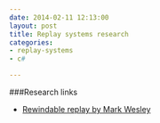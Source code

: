 ```yaml
---
date: 2014-02-11 12:13:00
layout: post
title: Replay systems research
categories:
- replay-systems
- c#

---
```

###Research links

- [Rewindable replay by Mark Wesley][mw1]



[mw1]:http://gdcvault.com/play/1018138/Implementing-a-Rewindable-Instant-Replay